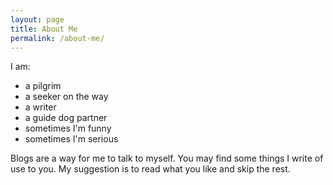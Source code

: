```yaml
---
layout: page
title: About Me
permalink: /about-me/
---
```


 I am:

* a pilgrim
* a seeker on the way
* a writer
* a guide dog partner
* sometimes I'm funny
* sometimes I'm serious

Blogs are a way for me to talk to myself. You may find some things I write of use to you. My suggestion is to read what you like and skip the rest.
